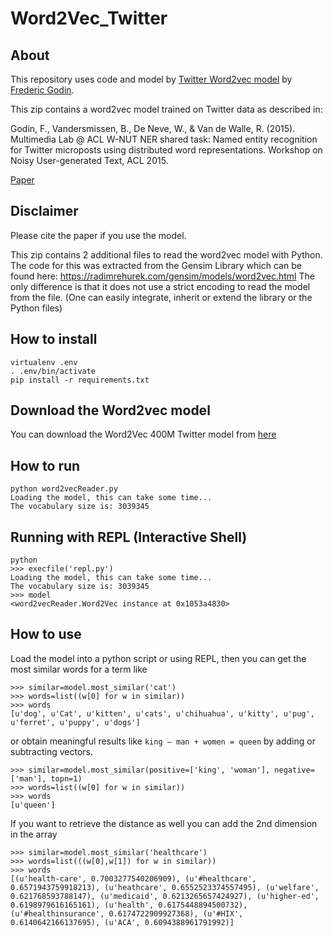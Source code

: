 #  Word2Vec_Twitter

## About
This repository uses code and model by
[Twitter Word2vec model](https://www.fredericgodin.com/software/) by [Frederic Godin](https://twitter.com/frederic_godin).

This zip contains a word2vec model trained on Twitter data as described in:

Godin, F., Vandersmissen, B., De Neve, W., & Van de Walle, R. (2015).
Multimedia Lab @ ACL W-NUT NER shared task: Named entity recognition for Twitter microposts using distributed word representations.
Workshop on Noisy User-generated Text, ACL 2015.

[Paper](https://fredericgodin.com/papers/Named%20Entity%20Recognition%20for%20Twitter%20Microposts%20using%20Distributed%20Word%20Representations.pdf)

## Disclaimer
Please cite the paper if you use the model.

This zip contains 2 additional files to read the word2vec model with Python.
The code for this was extracted from the Gensim Library which can be found here: https://radimrehurek.com/gensim/models/word2vec.html
The only difference is that it does not use a strict encoding to read the model from the file.
(One can easily integrate, inherit or extend the library or the Python files)

## How to install
```
virtualenv .env
. .env/bin/activate
pip install -r requirements.txt 
```

## Download the Word2vec model
You can download the Word2Vec 400M Twitter model from [here](https://drive.google.com/file/d/10B7cvx3xN7Ef_FxwIO8sigd1J1Ibe6Lu/view?usp=sharing)

## How to run
```
python word2vecReader.py
Loading the model, this can take some time...
The vocabulary size is: 3039345
```

## Running with REPL (Interactive Shell)
```
python
>>> execfile('repl.py')
Loading the model, this can take some time...
The vocabulary size is: 3039345
>>> model
<word2vecReader.Word2Vec instance at 0x1053a4830>
```

## How to use
Load the model into a python script or using REPL, then you can get the most similar words for a term like
```
>>> similar=model.most_similar('cat')
>>> words=list((w[0] for w in similar))
>>> words
[u'dog', u'Cat', u'kitten', u'cats', u'chihuahua', u'kitty', u'pug', u'ferret', u'puppy', u'dogs']
```

or obtain meaningful results like `king – man + women = queen` by adding or subtracting vectors.

```
>>> similar=model.most_similar(positive=['king', 'woman'], negative=['man'], topn=1)
>>> words=list((w[0] for w in similar))
>>> words
[u'queen']
```

If you want to retrieve the distance as well you can add the 2nd dimension in the array

```
>>> similar=model.most_similar('healthcare')
>>> words=list(((w[0],w[1]) for w in similar))
>>> words
[(u'health-care', 0.7003277540206909), (u'#healthcare', 0.6571943759918213), (u'heathcare', 0.6552523374557495), (u'welfare', 0.621768593788147), (u'medicaid', 0.6213265657424927), (u'higher-ed', 0.6198979616165161), (u'health', 0.6175448894500732), (u'#healthinsurance', 0.6174722909927368), (u'#HIX', 0.6140642166137695), (u'ACA', 0.6094388961791992)]
```
